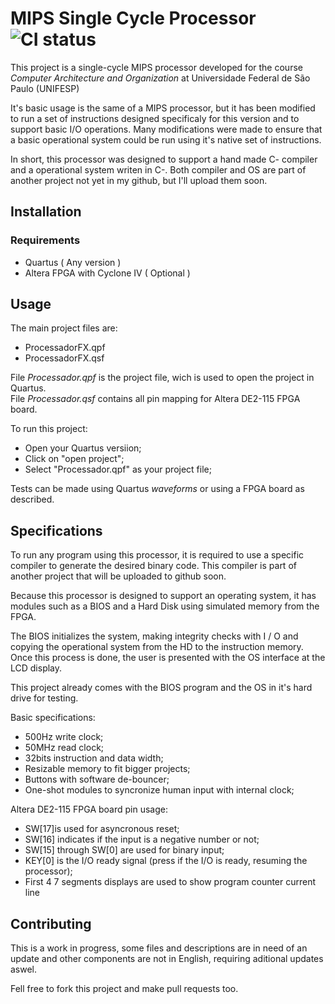 
# MIPS Single Cycle Processor ![CI status](https://img.shields.io/badge/build-passing-brightgreen.svg)

This project is a single-cycle MIPS processor developed for the course *Computer Architecture and Organization* at Universidade Federal de São Paulo (UNIFESP)

It's basic usage is the same of a MIPS processor, but it has been modified to run a set of instructions designed specificaly for this version and to support basic I/O operations. Many modifications were made to ensure that a basic operational system could be run using it's native set of instructions.

In short, this processor was designed to support a hand made C- compiler and a operational system writen in C-. Both compiler and OS are part of another project not yet in my github, but I'll upload them soon. 

## Installation

### Requirements
* Quartus ( Any version )
* Altera FPGA with Cyclone IV ( Optional )

## Usage

The main project files are:

- ProcessadorFX.qpf
- ProcessadorFX.qsf

File *Processador.qpf* is the project file, wich is used to open the project in Quartus.  
File *Processador.qsf* contains all pin mapping for Altera DE2-115 FPGA board.  

To run this project:

- Open your Quartus versiion;
- Click on "open project";
- Select "Processador.qpf" as your project file;

Tests can be made using Quartus *waveforms* or using a FPGA board as described.

## Specifications

To run any program using this processor, it is required to use a specific compiler to generate the desired binary code. This compiler is part of another project that will be uploaded to github soon.

Because this processor is designed to support an operating system, it has modules such as a BIOS and a Hard Disk using simulated memory from the FPGA.

The BIOS initializes the system, making integrity checks with I / O and copying the operational system from the HD to the instruction memory. Once this process is done, the user is presented with the OS interface at the LCD display.

This project already comes with the BIOS program and the OS in it's hard drive for testing.

Basic specifications:

- 500Hz write clock;
- 50MHz read clock;
- 32bits instruction and data width;
- Resizable memory to fit bigger projects;
- Buttons with software de-bouncer;
- One-shot modules to syncronize human input with internal clock;

Altera DE2-115 FPGA board pin usage:

- SW[17]is used for asyncronous reset;
- SW[16] indicates if the input is a negative number or not;
- SW[15] through SW[0] are used for binary input;
- KEY[0] is the I/O ready signal (press if the I/O is ready, resuming the processor);
- First 4 7 segments displays are used to show program counter current line

## Contributing
This is a work in progress, some files and descriptions are in need of an update and other components are not in English, requiring aditional updates aswel.

Fell free to fork this project and make pull requests too. 
